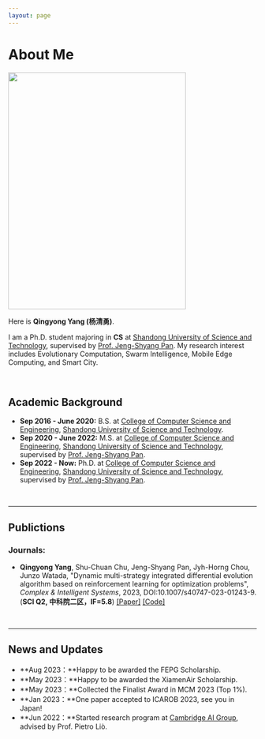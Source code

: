```yaml
---
layout: page
---
```


# About Me

<img src="https://yqqqy.github.io/yqy.jpg" class="floatpic" width="360" height="480">

Here is **Qingyong Yang (杨清勇)**.

I am a Ph.D. student majoring in **CS** at [Shandong University of Science and Technology](https://www.sdust.edu.cn/), supervised by [Prof. Jeng-Shyang Pan](https://scholar.google.com/citations?user=ctW_qxQAAAAJ&hl=zh-CN). My research interest includes Evolutionary Computation, Swarm Intelligence, Mobile Edge Computing, and Smart City. 

<br>

## Academic Background

- **Sep 2016 - June 2020:** B.S. at [College of Computer Science and Engineering](https://cise.sdust.edu.cn/), [Shandong University of Science and Technology](https://www.sdust.edu.cn/).
- **Sep 2020 - June 2022:** M.S. at [College of Computer Science and Engineering](https://cise.sdust.edu.cn/), [Shandong University of Science and Technology](https://www.sdust.edu.cn/), supervised by [Prof. Jeng-Shyang Pan](https://scholar.google.com/citations?user=ctW_qxQAAAAJ&hl=zh-CN).
- **Sep 2022 - Now:** Ph.D. at [College of Computer Science and Engineering](https://cise.sdust.edu.cn/), [Shandong University of Science and Technology](https://www.sdust.edu.cn/), supervised by [Prof. Jeng-Shyang Pan](https://scholar.google.com/citations?user=ctW_qxQAAAAJ&hl=zh-CN).
<br>

---

## Publictions
### Journals:
- **Qingyong Yang**, Shu-Chuan Chu, Jeng-Shyang Pan, Jyh-Horng Chou, Junzo Watada, "Dynamic multi-strategy integrated differential evolution algorithm based on reinforcement learning for optimization problems", _Complex & Intelligent Systems_, 2023, DOI:10.1007/s40747-023-01243-9. (**SCI Q2, 中科院二区，IF=5.8**) [[Paper]](https://link.springer.com/article/10.1007/s40747-023-01243-9) [[Code]](https://github.com/yqqqy/RLDMDE)

<br>

---

## News and Updates

- **Aug 2023：**Happy to be awarded the FEPG Scholarship.
- **May 2023：**Happy to be awarded the XiamenAir Scholarship.
- **May 2023：**Collected the Finalist Award in MCM 2023 (Top 1%).
- **Jan 2023：**One paper accepted to ICAROB 2023, see you in Japan!
- **Jun 2022：**Started research program at [Cambridge AI Group](https://www.cl.cam.ac.uk/research/ai/), advised by Prof. Pietro Liò.

<br>

